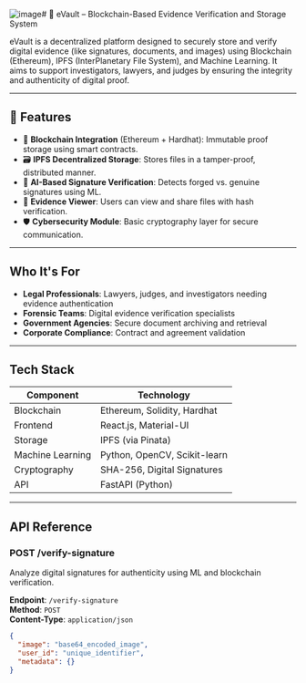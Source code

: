 ![image](https://github.com/user-attachments/assets/c4c666c1-f9f2-4ea9-8607-565d179c13c1)# 🔐 eVault – Blockchain-Based Evidence Verification and Storage System

eVault is a decentralized platform designed to securely store and verify digital evidence (like signatures, documents, and images) using Blockchain (Ethereum), IPFS (InterPlanetary File System), and Machine Learning. It aims to support investigators, lawyers, and judges by ensuring the integrity and authenticity of digital proof.

---

## 📌 Features

- 🔗 **Blockchain Integration** (Ethereum + Hardhat): Immutable proof storage using smart contracts.
- 🗃️ **IPFS Decentralized Storage**: Stores files in a tamper-proof, distributed manner.
- 🧠 **AI-Based Signature Verification**: Detects forged vs. genuine signatures using ML.
- 🧪 **Evidence Viewer**: Users can view and share files with hash verification.
- 🛡️ **Cybersecurity Module**: Basic cryptography layer for secure communication.

---

## Who It's For

- **Legal Professionals**: Lawyers, judges, and investigators needing evidence authentication
- **Forensic Teams**: Digital evidence verification specialists
- **Government Agencies**: Secure document archiving and retrieval
- **Corporate Compliance**: Contract and agreement validation

---

## Tech Stack

| Component          | Technology                          |
|--------------------|-------------------------------------|
| Blockchain         | Ethereum, Solidity, Hardhat         |
| Frontend           | React.js, Material-UI               |
| Storage            | IPFS (via Pinata)                   |
| Machine Learning   | Python, OpenCV, Scikit-learn        |
| Cryptography       | SHA-256, Digital Signatures         |
| API                | FastAPI (Python)                    |

---

## API Reference

### POST /verify-signature
Analyze digital signatures for authenticity using ML and blockchain verification.

**Endpoint**: `/verify-signature`  
**Method**: `POST`  
**Content-Type**: `application/json`

```json
{
  "image": "base64_encoded_image",
  "user_id": "unique_identifier",
  "metadata": {}
}

